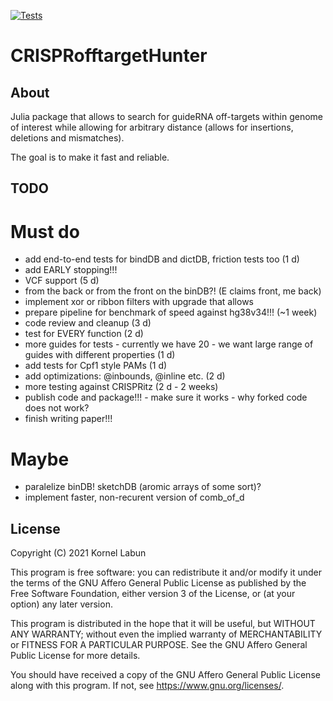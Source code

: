 [![Tests](https://github.com/JokingHero/CRISPRofftargetHunter.jl/actions/workflows/test.yml/badge.svg)](https://github.com/JokingHero/CRISPRofftargetHunter.jl/actions/workflows/test.yml)

# CRISPRofftargetHunter  


## About

Julia package that allows to search for guideRNA off-targets within genome
of interest while allowing for arbitrary distance
(allows for insertions, deletions and mismatches).

The goal is to make it fast and reliable.

## TODO

# Must do

* add end-to-end tests for bindDB and dictDB, friction tests too (1 d)
* add EARLY stopping!!! 
* VCF support (5 d)
* from the back or from the front on the binDB?! (E claims front, me back)
* implement xor or ribbon filters with upgrade that allows 
* prepare pipeline for benchmark of speed against hg38v34!!! (~1 week)
* code review and cleanup (3 d)
* test for EVERY function (2 d)
* more guides for tests - currently we have 20 - we want large range of guides with different properties (1 d)
* add tests for Cpf1 style PAMs (1 d)
* add optimizations: @inbounds, @inline etc. (2 d)
* more testing against CRISPRitz (2 d - 2 weeks)
* publish code and package!!! - make sure it works - why forked code does not work?
* finish writing paper!!!

# Maybe

* paralelize binDB! sketchDB (aromic arrays of some sort)?
* implement faster, non-recurent version of comb_of_d


## License  

Copyright (C) 2021  Kornel Labun

This program is free software: you can redistribute it and/or modify
it under the terms of the GNU Affero General Public License as published
by the Free Software Foundation, either version 3 of the License, or
(at your option) any later version.

This program is distributed in the hope that it will be useful,
but WITHOUT ANY WARRANTY; without even the implied warranty of
MERCHANTABILITY or FITNESS FOR A PARTICULAR PURPOSE.  See the
GNU Affero General Public License for more details.

You should have received a copy of the GNU Affero General Public License
along with this program.  If not, see <https://www.gnu.org/licenses/>.
